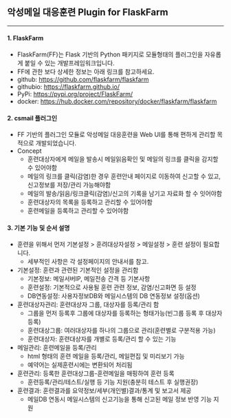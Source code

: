 ## 악성메일 대응훈련 Plugin for FlaskFarm
- - - 
#### 1. FlaskFarm
- FlaskFarm(FF)는 Flask 기반의 Python 패키지로 모듈형태의 플러그인을 자유롭게 붙일 수 있는 개발프레임워크입니다.
- FF에 관한 보다 상세한 정보는 아래 링크를 참고하세요. 
- github: <https://github.com/flaskfarm/flaskfarm>
- githubio: <https://flaskfarm.github.io/>
- PyPi: <https://pypi.org/project/FlaskFarm/>
- docker: <https://hub.docker.com/repository/docker/flaskfarm/flaskfarm>

#### 2. csmail 플러그인
- FF 기반의 플러그인 모듈로 악성메일 대응훈련을 Web UI를 통해 편하게 관리할 목적으로 개발되었습니다.
- Concept
    - 훈련대상자에게 메일을 발송시 메일읽음확인 및 메일의 링크를 클릭을 감지할 수 있어야함
    - 메일의 링크를 클릭(감염)한 경우 훈련안내 페이지로 이동하여 신고할 수 있고, 신고정보를 저장/관리 가능해야함
    - 메일의 발송/읽음/링크클릭(감염)/신고의 기록을 남기고 자료화 할 수 잇어야함
    - 훈련대상자의 목록을 등록하고 관리할 수 있어야함
    - 훈련메일을 등록하고 관리할 수 있어야함

#### 3. 기본 기능 및 순서 설명
- 훈련을 위해서 먼저 기본설정 > 훈려대상자설정 > 메일설정 > 훈련 설정이 필요합니다.
    - 세부적인 사항은 각 설정페이지의 안내서를 참고.
- 기본설정: 훈련과 관련된 기본적인 설정을 관리함
    - 기본정보: 메일서버IP, 메일전송 간격 등 기본사항
    - 훈련설정: 기본적으로 사용될 훈련 관련 정보, 감염/신고화면 등 설정
    - DB연동설정: 사용자정보DB와 메일시스템의 DB 연동정보 설정(옵션)
- 훈련대상자관리: 훈련대상자 그룹, 대상자를 등록/관리 함
    - 그룹을 먼저 등록후 그룹에 대상자를 등록하는 형태가능(빈그룹 등록 후 대상자 등록)
    - 훈련대상그룹: 여러대상자를 하나의 그룹으로 관리(훈련별로 구분적용 가능)
    - 훈련대상자: 훈련대상자를 개별로 등록/관리 할 수 있는 기능
- 메일관리: 훈련메일을 등록/관리
    - html 형태의 훈련 메일을 등록/관리, 메일편집 및 미리보기 가능
    - 예약어는 실제훈련시에는 변환되어 처리됨
- 훈련관리: 등록한 훈련대상그룹-훈련메일을 매핑하여 훈련 등록
    - 훈련등록/관리/테스트/실행 등 기능 지원(충분히 테스트 후 실행권장)
- 훈련결과: 훈련결과를 요약정보/세부(개인별)결과/통계 및 보고서 제공
    - 메일DB 연동시 메일시스템의 신고기능을 통해 신고된 메일 정보 반영 기능 지원
